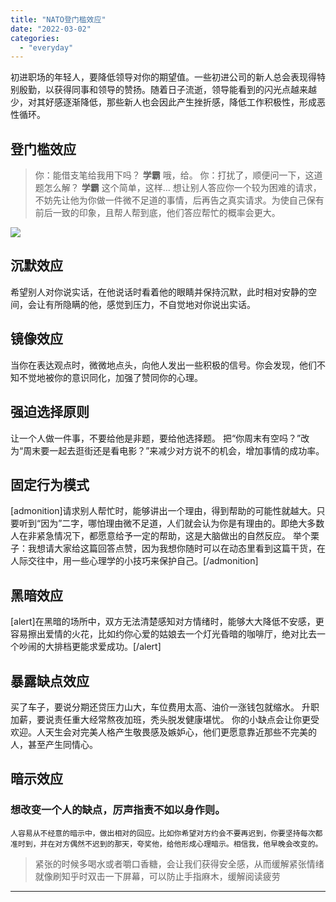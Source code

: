```yaml
---
title: "NATO登门槛效应"
date: "2022-03-02"
categories: 
  - "everyday"
---
```


初进职场的年轻人，要降低领导对你的期望值。一些初进公司的新人总会表现得特别殷勤，以获得同事和领导的赞扬。随着日子流逝，领导能看到的闪光点越来越少，对其好感逐渐降低，那些新人也会因此产生挫折感，降低工作积极性，形成恶性循环。

## 登门槛效应

> 你：能借支笔给我用下吗？ **学霸** 哦，给。 你：打扰了，顺便问一下，这道题怎么解？ **学霸** 这个简单，这样… 想让别人答应你一个较为困难的请求，不妨先让他为你做一件微不足道的事情，后再告之真实请求。为使自己保有前后一致的印象，且帮人帮到底，他们答应帮忙的概率会更大。

[![](https://cdn.fendou.la/tuoss/NATO.jpg)](http://fendou.la)

## 沉默效应

希望别人对你说实话，在他说话时看着他的眼睛并保持沉默，此时相对安静的空间，会让有所隐瞒的他，感觉到压力，不自觉地对你说出实话。

## 镜像效应

当你在表达观点时，微微地点头，向他人发出一些积极的信号。你会发现，他们不知不觉地被你的意识同化，加强了赞同你的心理。

## 强迫选择原则

让一个人做一件事，不要给他是非题，要给他选择题。 把“你周末有空吗？”改为“周末要一起去逛街还是看电影？”来减少对方说不的机会，增加事情的成功率。

## 固定行为模式

\[admonition\]请求别人帮忙时，能够讲出一个理由，得到帮助的可能性就越大。只要听到“因为”二字，哪怕理由微不足道，人们就会认为你是有理由的。即绝大多数人在非紧急情况下，都愿意给予一定的帮助，这是大脑做出的自然反应。 举个栗子：我想请大家给这篇回答点赞，因为我想你随时可以在动态里看到这篇干货，在人际交往中，用一些心理学的小技巧来保护自己。\[/admonition\]

## 黑暗效应

\[alert\]在黑暗的场所中，双方无法清楚感知对方情绪时，能够大大降低不安感，更容易擦出爱情的火花，比如约你心爱的姑娘去一个灯光昏暗的咖啡厅，绝对比去一个吵闹的大排档更能求爱成功。\[/alert\]

## 暴露缺点效应

买了车子，要说分期还贷压力山大，车位费用太高、油价一涨钱包就缩水。 升职加薪，要说责任重大经常熬夜加班，秃头脱发健康堪忧。 你的小缺点会让你更受欢迎。人天生会对完美人格产生敬畏感及嫉妒心，他们更愿意靠近那些不完美的人，甚至产生同情心。

## 暗示效应

### 想改变一个人的缺点，厉声指责不如以身作则。

`人容易从不经意的暗示中，做出相对的回应。比如你希望对方约会不要再迟到，你要坚持每次都准时到，并在对方偶然不迟到的那天，夸奖他，给他形成心理暗示。相信我，他早晚会改变的。`


> 紧张的时候多喝水或者嚼口香糖，会让我们获得安全感，从而缓解紧张情绪 就像刷知乎时双击一下屏幕，可以防止手指麻木，缓解阅读疲劳

* * *
